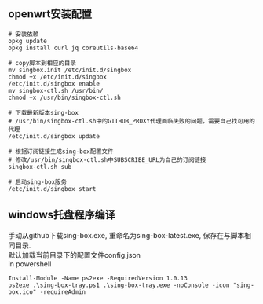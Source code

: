 ## openwrt安装配置
```
# 安装依赖
opkg update
opkg install curl jq coreutils-base64

# copy脚本到相应的目录
mv singbox.init /etc/init.d/singbox
chmod +x /etc/init.d/singbox
/etc/init.d/singbox enable
mv singbox-ctl.sh /usr/bin/
chmod +x /usr/bin/singbox-ctl.sh

# 下载最新版本sing-box
# /usr/bin/singbox-ctl.sh中的GITHUB_PROXY代理面临失败的问题，需要自己找可用的代理
/etc/init.d/singbox update

# 根据订阅链接生成sing-box配置文件
# 修改/usr/bin/singbox-ctl.sh中SUBSCRIBE_URL为自己的订阅链接
singbox-ctl.sh sub

# 启动sing-box服务
/etc/init.d/singbox start

```
## windows托盘程序编译 
手动从github下载sing-box.exe, 重命名为sing-box-latest.exe, 保存在与脚本相同目录.  
默认加载当前目录下的配置文件config.json  
in powershell  
```
Install-Module -Name ps2exe -RequiredVersion 1.0.13
ps2exe .\sing-box-tray.ps1 .\sing-box-tray.exe -noConsole -icon "sing-box.ico" -requireAdmin
```